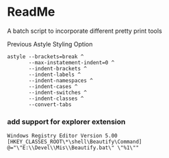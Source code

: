 
ReadMe
======

A batch script to incorporate different pretty print tools

Previous Astyle Styling Option

	astyle --brackets=break ^
		   --max-instatement-indent=0 ^
		   --indent-brackets ^
		   --indent-labels ^
		   --indent-namespaces ^
		   --indent-cases ^
		   --indent-switches ^
		   --indent-classes ^
		   --convert-tabs		   
 
### add support for explorer extension


	Windows Registry Editor Version 5.00
	[HKEY_CLASSES_ROOT\*\shell\Beautify\Command]
	@="\"E:\\Devel\\Mis\\Beautify.bat\" \"%1\""	

